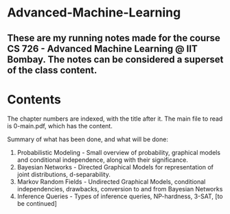 # Advanced-Machine-Learning
These are my running notes made for the course CS 726 - Advanced Machine Learning @ IIT Bombay. The notes can be considered a superset of the class content.
---
# Contents
The chapter numbers are indexed, with the title after it. The main file to read is 0-main.pdf, which has the content.

Summary of what has been done, and what will be done:
1. Probabilistic Modeling - Small overview of probability, graphical models and conditional independence, along with their significance.
2. Bayesian Networks - Directed Graphical Models for representation of joint distributions, d-separability.
3. Markov Random Fields - Undirected Graphical Models, conditional independencies, drawbacks, conversion to and from Bayesian Networks
4. Inference Queries - Types of inference queries, NP-hardness, 3-SAT, [to be continued]
